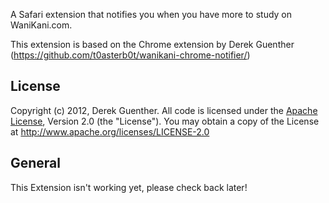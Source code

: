 A Safari extension that notifies you when you have more to study on WaniKani.com.

This extension is based on the Chrome extension by Derek Guenther (https://github.com/t0asterb0t/wanikani-chrome-notifier/)

## License

Copyright (c) 2012, Derek Guenther.
All code is licensed under the [Apache License](http://www.apache.org/licenses/LICENSE-2.0), Version 2.0 (the "License"). You may obtain a copy of the License at http://www.apache.org/licenses/LICENSE-2.0

## General
This Extension isn't working yet, please check back later!
